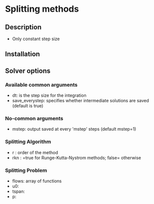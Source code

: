 # Splitting methods



## Description

- Only constant step size

## Installation


## Solver options


### Available common arguments

- dt:  is the step size for the integration
- save_everystep: specifies whether intermediate solutions are saved (default is true)

### No-common arguments

- mstep: output saved at every 'mstep' steps (default mstep=1)


### Splitting Algorithm 

 - r : order of the method
 - rkn : =true for Runge-Kutta-Nystrom methods; false= otherwise


### Splitting Problem

  - flows: array of functions
  - u0:
  - tspan:
  - p: